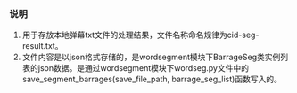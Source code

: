 ### 说明
1. 用于存放本地弹幕txt文件的处理结果，文件名称命名规律为cid-seg-result.txt。
2. 文件内容是以json格式存储的，是wordsegment模块下BarrageSeg类实例列表的json数据。是通过wordsegment模块下wordseg.py文件中的save_segment_barrages(save_file_path, barrage_seg_list)函数写入的。
